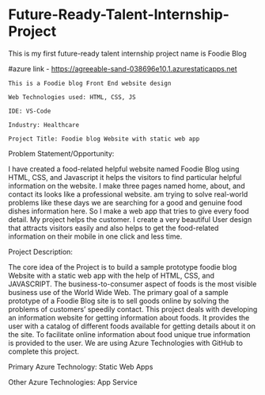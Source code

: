 # Future-Ready-Talent-Internship-Project
This is my first future-ready talent internship project name is Foodie Blog

#azure link - https://agreeable-sand-038696e10.1.azurestaticapps.net


	This is a Foodie blog Front End website design
  
	Web Technologies used: HTML, CSS, JS
  
	IDE: VS-Code
  
	Industry: Healthcare

	Project Title: Foodie blog Website with static web app
  
Problem Statement/Opportunity:  

I have created a food-related helpful website named Foodie Blog using HTML, CSS, and Javascript it helps the visitors to find particular helpful information on the website. I make three pages named home, about, and contact its looks like a professional website. am trying to solve real-world problems like these days we are searching for a good and genuine food dishes information here. So I make a web app that tries to give every food detail. My project helps the customer. I create a very beautiful User design that attracts visitors easily and also helps to get the food-related information on their mobile in one click and less time.

Project Description: 

The core idea of the Project is to build a sample prototype foodie blog Website with a static web app with the help of HTML, CSS, and JAVASCRIPT. The business-to-consumer aspect of foods is the most visible business use of the World Wide Web. The primary goal of a sample prototype of a Foodie Blog site is to sell goods online by solving the problems of customers’ speedily contact. This project deals with developing an information website for getting information about foods. It provides the user with a catalog of different foods available for getting details about it on the site. To facilitate online information about food unique true information is provided to the user. We are using Azure Technologies with GitHub to complete this project.


Primary Azure Technology:  Static Web Apps

Other Azure Technologies: App Service

